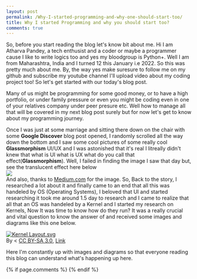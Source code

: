 ```yaml
---
layout: post
permalink: /Why-I-started-programming-and-why-one-should-start-too/
title: Why I started Programming and why you should start too?
comments: true
---
```


So, before you start reading the blog let's know bit about me. Hi I am Atharva Pandey, a tech enthusist and a coder or maybe a programmer cause I like to write logics too and yes my bloodgroup is Python+. Well I am from Maharashtra, India and I turned 12 this January i.e 2022. So this was pretty much about me. By, the way yes make suresure to follow me on my github and subscribe my youtube channel I'll upload video about my coding project too! So let's get started with our today's blog post.

Many of us might be programming for some good money, or to have a high portfolio, or under family pressure or even you might be coding even in one of your relatives company under peer presure etc. Well how to manage all that will be covered in my next blog post surely but for now  let's get to know about my programming journey.

Once I was just at some marriage and sitting there down on the chair with some <b>Google Discover</b> blog post opened, I randomly scrolled all the way down the bottom and I saw some cool pictures of some really cool <b>Glassmorphism</b> UI/UX and I was astonished that it's real I litreally didn't knew that what is UI what is UX what do you call that effect(<b>Glassmorphism</b>). Well, I failed in finding the image I saw that day but, see the translucent effect here below
<br>
<img src="https://miro.medium.com/max/1400/1*enjIy7GX5Z3cKwzrSfv7YQ.png">
<br>And also, thanks to <a href="https://medium.com">Medium.com</a> for the image. So, Back to the story, I researched a lot about it and finally came to an end that all this was handeled by OS (Operating Systems), I beloved that UI and started researching it took me around 1.5 day to research and I came to realize that all that an OS was handeled by a Kernel and I started my research on Kernels, Now It was time to know how do they run? It was a really crucial and vital question to know the answer of and received some images and diagrams like this one below.
              
<a href="https://commons.wikimedia.org/wiki/File:Kernel_Layout.svg#/media/File:Kernel_Layout.svg">
<img src="https://upload.wikimedia.org/wikipedia/commons/thumb/8/8f/Kernel_Layout.svg/1200px-Kernel_Layout.svg.png" alt="Kernel Layout.svg"></a><br>By &lt;
<a href="//commons.wikimedia.org/w/index.php?title=User:Bobbo&amp;amp;action=edit&amp;amp;redlink=1" class="new" title="User:Bobbo (page does not exist)"&gt;Bobbo&lt;/a&gt; -&lt;span class="int-own-work" lang="en"&gt;Own work&lt;/span&gt;, 
<a href="https://creativecommons.org/licenses/by-sa/3.0" title="Creative Commons Attribution-Share Alike 3.0">CC BY-SA 3.0</a>, 
<a href="https://commons.wikimedia.org/w/index.php?curid=4392180">Link</a>
<br>

Here I'm constantly up with images and diagrams so that everyone reading this blog can understand what's happening up here.

{% if page.comments %}
{% endif %}
